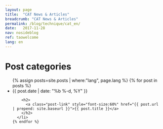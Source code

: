```yaml
---
layout: page
title:  "CAT News & Articles"
breadcrumb: "CAT News & Articles"
permalink: /blog/technique/cat_en/
date:   2017-11-28
nav: nosideblog
ref: taowelcome
lang: en
---
```




<!----------------- Liste des articles de blog ------------------->
  <div class="wrapper">
  <h1 class="page-heading">Post categories</h1>
 <ul class="post-list">
    {% assign posts=site.posts | where:"lang", page.lang %}
    {% for post in posts %}
      <li>
        <span class="post-meta">{{ post.date | date: "%b %-d, %Y" }}</span>

        <h2>
          <a class="post-link" style="font-size:60%" href="{{ post.url | prepend: site.baseurl }}">{{ post.title }}</a>
        </h2>
      </li>
    {% endfor %}
  </ul>
  </div>
  <!----------------- Fin de la liste des articles de blog ------------------->
